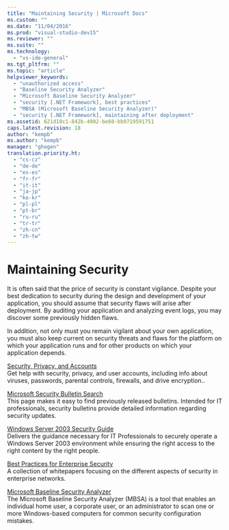 ```yaml
---
title: "Maintaining Security | Microsoft Docs"
ms.custom: ""
ms.date: "11/04/2016"
ms.prod: "visual-studio-dev15"
ms.reviewer: ""
ms.suite: ""
ms.technology: 
  - "vs-ide-general"
ms.tgt_pltfrm: ""
ms.topic: "article"
helpviewer_keywords: 
  - "unauthorized access"
  - "Baseline Security Analyzer"
  - "Microsoft Baseline Security Analyzer"
  - "security [.NET Framework], best practices"
  - "MBSA (Microsoft Baseline Security Analyzer)"
  - "security [.NET Framework], maintaining after deployment"
ms.assetid: 621d10c1-842b-4902-be60-bb9719591751
caps.latest.revision: 18
author: "kempb"
ms.author: "kempb"
manager: "ghogen"
translation.priority.ht: 
  - "cs-cz"
  - "de-de"
  - "es-es"
  - "fr-fr"
  - "it-it"
  - "ja-jp"
  - "ko-kr"
  - "pl-pl"
  - "pt-br"
  - "ru-ru"
  - "tr-tr"
  - "zh-cn"
  - "zh-tw"
---
```

# Maintaining Security
It is often said that the price of security is constant vigilance. Despite your best dedication to security during the design and development of your application, you should assume that security flaws will arise after deployment. By auditing your application and analyzing event logs, you may discover some previously hidden flaws.  
  
 In addition, not only must you remain vigilant about your own application, you must also keep current on security threats and flaws for the platform on which your application runs and for other products on which your application depends.  
  
 [Security, Privacy, and Accounts](http://go.microsoft.com/fwlink/?LinkId=72881)  
 Get help with security, privacy, and user accounts, including info about viruses, passwords, parental controls, firewalls, and drive encryption..  
  
 [Microsoft Security Bulletin Search](http://go.microsoft.com/fwlink/?LinkId=110396)  
 This page makes it easy to find previously released bulletins. Intended for IT professionals, security bulletins provide detailed information regarding security updates.  
  
 [Windows Server 2003 Security Guide](http://go.microsoft.com/fwlink/?LinkId=65300)  
 Delivers the guidance necessary for IT Professionals to securely operate a Windows Server 2003 environment while ensuring the right access to the right content by the right people.  
  
 [Best Practices for Enterprise Security](http://go.microsoft.com/fwlink/?LinkId=72879)  
 A collection of whitepapers focusing on the different aspects of security in enterprise networks.  
  
 [Microsoft Baseline Security Analyzer](http://go.microsoft.com/fwlink/?LinkId=9173)  
 The Microsoft Baseline Security Analyzer (MBSA) is a tool that enables an individual home user, a corporate user, or an administrator to scan one or more Windows-based computers for common security configuration mistakes.